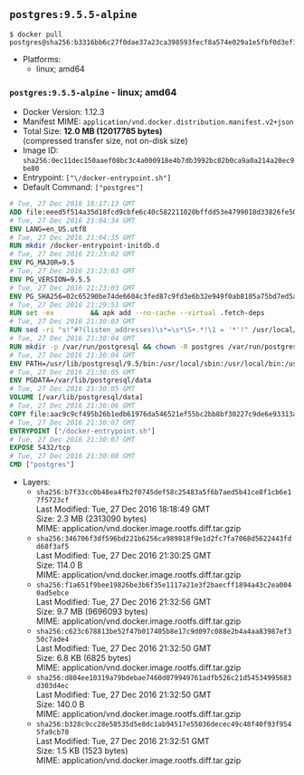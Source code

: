 ## `postgres:9.5.5-alpine`

```console
$ docker pull postgres@sha256:b3316bb6c27f0dae37a23ca398593fecf8a574e029a1e5fbf0d3ef1ea5fd87df
```

-	Platforms:
	-	linux; amd64

### `postgres:9.5.5-alpine` - linux; amd64

-	Docker Version: 1.12.3
-	Manifest MIME: `application/vnd.docker.distribution.manifest.v2+json`
-	Total Size: **12.0 MB (12017785 bytes)**  
	(compressed transfer size, not on-disk size)
-	Image ID: `sha256:0ec11dec150aaef08bc3c4a000918e4b7db3992bc02b0ca9a0a214a20ec9be80`
-	Entrypoint: `["\/docker-entrypoint.sh"]`
-	Default Command: `["postgres"]`

```dockerfile
# Tue, 27 Dec 2016 18:17:13 GMT
ADD file:eeed5f514a35d18fcd9cbfe6c40c582211020bffdd53e4799018d33826fe5067 in / 
# Tue, 27 Dec 2016 21:04:34 GMT
ENV LANG=en_US.utf8
# Tue, 27 Dec 2016 21:04:35 GMT
RUN mkdir /docker-entrypoint-initdb.d
# Tue, 27 Dec 2016 21:23:02 GMT
ENV PG_MAJOR=9.5
# Tue, 27 Dec 2016 21:23:03 GMT
ENV PG_VERSION=9.5.5
# Tue, 27 Dec 2016 21:23:03 GMT
ENV PG_SHA256=02c65290be74de6604c3fed87c9fd3e6b32e949f0ab8105a75bd7ed5aa71f394
# Tue, 27 Dec 2016 21:29:53 GMT
RUN set -ex 		&& apk add --no-cache --virtual .fetch-deps 		ca-certificates 		openssl 		tar 		&& wget -O postgresql.tar.bz2 "https://ftp.postgresql.org/pub/source/v$PG_VERSION/postgresql-$PG_VERSION.tar.bz2" 	&& echo "$PG_SHA256 *postgresql.tar.bz2" | sha256sum -c - 	&& mkdir -p /usr/src/postgresql 	&& tar 		--extract 		--file postgresql.tar.bz2 		--directory /usr/src/postgresql 		--strip-components 1 	&& rm postgresql.tar.bz2 		&& apk add --no-cache --virtual .build-deps 		bison 		flex 		gcc 		libc-dev 		libedit-dev 		libxml2-dev 		libxslt-dev 		make 		openssl-dev 		perl 		util-linux-dev 		zlib-dev 		&& cd /usr/src/postgresql 	&& ./configure 		--enable-integer-datetimes 		--enable-thread-safety 		--enable-tap-tests 		--disable-rpath 		--with-uuid=e2fs 		--with-gnu-ld 		--with-pgport=5432 		--with-system-tzdata=/usr/share/zoneinfo 		--prefix=/usr/local 				--with-openssl 		--with-libxml 		--with-libxslt 	&& make -j "$(getconf _NPROCESSORS_ONLN)" world 	&& make install-world 	&& make -C contrib install 		&& runDeps="$( 		scanelf --needed --nobanner --recursive /usr/local 			| awk '{ gsub(/,/, "\nso:", $2); print "so:" $2 }' 			| sort -u 			| xargs -r apk info --installed 			| sort -u 	)" 	&& apk add --no-cache --virtual .postgresql-rundeps 		$runDeps 		bash 		su-exec 		tzdata 	&& apk del .fetch-deps .build-deps 	&& cd / 	&& rm -rf 		/usr/src/postgresql 		/usr/local/include/* 		/usr/local/share/doc 		/usr/local/share/man 	&& find /usr/local -name '*.a' -delete
# Tue, 27 Dec 2016 21:30:03 GMT
RUN sed -ri "s!^#?(listen_addresses)\s*=\s*\S+.*!\1 = '*'!" /usr/local/share/postgresql/postgresql.conf.sample
# Tue, 27 Dec 2016 21:30:04 GMT
RUN mkdir -p /var/run/postgresql && chown -R postgres /var/run/postgresql
# Tue, 27 Dec 2016 21:30:04 GMT
ENV PATH=/usr/lib/postgresql/9.5/bin:/usr/local/sbin:/usr/local/bin:/usr/sbin:/usr/bin:/sbin:/bin
# Tue, 27 Dec 2016 21:30:05 GMT
ENV PGDATA=/var/lib/postgresql/data
# Tue, 27 Dec 2016 21:30:05 GMT
VOLUME [/var/lib/postgresql/data]
# Tue, 27 Dec 2016 21:30:06 GMT
COPY file:aac9c9cf495b26b1edb61976da546521ef55bc2bb8bf30227c9de6e93313afce in / 
# Tue, 27 Dec 2016 21:30:07 GMT
ENTRYPOINT ["/docker-entrypoint.sh"]
# Tue, 27 Dec 2016 21:30:07 GMT
EXPOSE 5432/tcp
# Tue, 27 Dec 2016 21:30:08 GMT
CMD ["postgres"]
```

-	Layers:
	-	`sha256:b7f33cc0b48ea4fb2f0745def58c25483a5f6b7aed5b41ce8f1cb6e17f5723cf`  
		Last Modified: Tue, 27 Dec 2016 18:18:49 GMT  
		Size: 2.3 MB (2313090 bytes)  
		MIME: application/vnd.docker.image.rootfs.diff.tar.gzip
	-	`sha256:346706f3df596bd221b6256ca989818f9e1d2fc7fa7068d5622443fdd68f3af5`  
		Last Modified: Tue, 27 Dec 2016 21:30:25 GMT  
		Size: 114.0 B  
		MIME: application/vnd.docker.image.rootfs.diff.tar.gzip
	-	`sha256:f1a651f9bee19826be3b6f35e1117a21e3f2baecff1894a43c2ea0040ad5ebce`  
		Last Modified: Tue, 27 Dec 2016 21:32:56 GMT  
		Size: 9.7 MB (9696093 bytes)  
		MIME: application/vnd.docker.image.rootfs.diff.tar.gzip
	-	`sha256:c623c678813be52f47b017405b8e17c9d097c088e2b4a4aa83987ef350c7ade4`  
		Last Modified: Tue, 27 Dec 2016 21:32:50 GMT  
		Size: 6.8 KB (6825 bytes)  
		MIME: application/vnd.docker.image.rootfs.diff.tar.gzip
	-	`sha256:d804ee10319a79bdebae7460d079949761adfb526c21d54534995683d303d4ec`  
		Last Modified: Tue, 27 Dec 2016 21:32:50 GMT  
		Size: 140.0 B  
		MIME: application/vnd.docker.image.rootfs.diff.tar.gzip
	-	`sha256:b328c9cc28e58535d5e8dc1ab94517e55036decec49c48f40f93f9545fa9cb78`  
		Last Modified: Tue, 27 Dec 2016 21:32:51 GMT  
		Size: 1.5 KB (1523 bytes)  
		MIME: application/vnd.docker.image.rootfs.diff.tar.gzip
